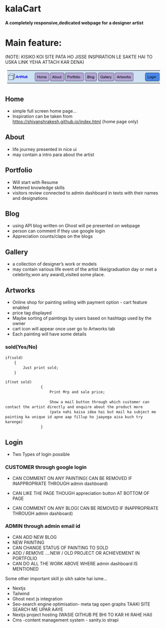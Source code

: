 # kalaCart  


#### A completely responsive,dedicated webpage for a designer artist

# Main feature:
(NOTE: KISIKO KOI SITE PATA HO JISSE INSPIRATION LE SAKTE HAI TO USKA LINK YEHA ATTACH KAR DENA)

![Navbar Sample](/navbar-sample.jpg)
 
## Home 

* simple full screen home page… 
* Inspiration can be taken from https://shivanshrakesh.github.io/index.html (home page only)

## About 
* life journey presented in nice ui 
* may contain a intro para about the artist
			

## Portfolio
* Will start with Resume
* Metered knowledge skills
* visitors review connected to admin dashboard  in texts with their names and designations 


## Blog 
* using API blog written on Ghost will pe presented on webpage
* person can comment if they use google login
* Appreciation counts/claps on the blogs


## Gallery 
* a collection of designer’s work or models
* may contain various life event of the artist like(graduation day or met a celebrity,won any award),visited some place.

## Artworks 
* Online shop for painting selling with payment option - cart feature enabled
* price tag displayed
* Maybe sorting of paintings by users based on hashtags used by the owner
* cart icon will appear once user go to Artworks tab
* Each painting will have some details

### sold(Yes/No)

```
if(sold)
	{
		Just print sold;
	}
```	

```	
if(not sold)
				{
					Print Mrp and sale price;

					Show a mail button through which customer can contact the artist directly and enquire about the product more 
					(pata nahi kaisa idea hai but mail ka subject me painting ka unique id apne aap fillup ho jaayega aisa kuch try karenge)
				}
```	

## Login 
* Two Types of login possible

 ### CUSTOMER through google login 
*  CAN COMMENT ON ANY PAINTING( CAN BE REMOVED IF INAPPROPRIATE THROUGH admin dashboard)

* CAN LIKE THE PAGE THOUGH appreciation button AT BOTTOM OF PAGE

* CAN COMMENT ON ANY BLOG( CAN BE REMOVED IF INAPPROPRIATE THROUGH admin dashboard)

 
###  ADMIN  through admin email id
* CAN ADD NEW BLOG
* NEW PAINTING
* CAN CHANGE STATUS OF PAINTING TO SOLD
* ADD / REMOVE ….NEW / OLD PROJECT OR ACHIEVEMENT IN PORTFOLIO
* CAN DO ALL THE WORK ABOVE WHERE admin dashboard  IS MENTIONED


Some other important skill jo sikh sakte hai isme...

* Nextjs
* Tailwind
* Ghost next js integration
* Seo-search engine optimisation- meta tag open graphs TAAKI SITE SEARCH ME UPAR AAYE
* Nextjs project hosting (WASIE GITHUB PE BHI TO KAR HI RAHE HAI)
* Cms -content management system - sanity.io         strapi 

